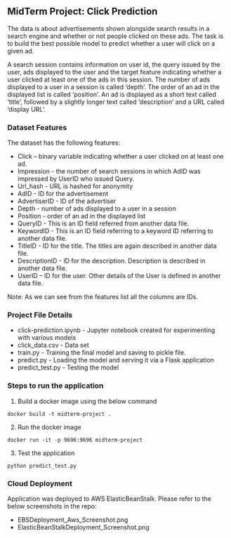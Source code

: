 ## MidTerm Project: Click Prediction
The data is about advertisements shown alongside search results in a search engine and whether or not people clicked on these ads.
The task is to build the best possible model to predict whether a user will click on a given ad.

A search session contains information on user id, the query issued by the user, ads displayed to the user and the 
target feature indicating whether a user clicked at least one of the ads in this session. 
The number of ads displayed to a user in a session is called ‘depth’. 
The order of an ad in the displayed list is called ‘position’. 
An ad is displayed as a short text called ‘title’, followed by a slightly longer text called ’description’ 
and a URL called ‘display URL’.

### Dataset Features
The dataset has the following features:
* Click – binary variable indicating whether a user clicked on at least one ad.
* Impression - the number of search sessions in which AdID was impressed by UserID who issued Query.
* Url_hash - URL is hashed for anonymity
* AdID - ID for the advertisement
* AdvertiserID - ID of the advertiser
* Depth - number of ads displayed to a user in a session
* Position - order of an ad in the displayed list
* QueryID - This is an ID field referred from another data file.
* KeywordID - This is an ID field referring to a keyword ID referring to another data file.
* TitleID - ID for the title. The titles are again described in another data file.
* DescriptionID - ID for the description. Description is described in another data file.
* UserID – ID for the user. Other details of the User is defined in another data file.

Note: As we can see from the features list all the columns are IDs.

### Project File Details

* click-prediction.ipynb - Jupyter notebook created for experimenting with various models
* click_data.csv - Data set
* train.py - Training the final model and saving to pickle file.
* predict.py - Loading the model and serving it via a Flask application
* predict_test.py - Testing the model

### Steps to run the application

1. Build a docker image using the below command
````
docker build -t midterm-project .
````
2. Run the docker image

````
docker run -it -p 9696:9696 midterm-project
````

3. Test the application

````
python predict_test.py
````

### Cloud Deployment

Application was deployed to AWS ElasticBeanStalk. Please refer to the below screenshots in the repo:

* EBSDeployment_Aws_Screenshot.png
* ElasticBeanStalkDeployment_Screenshot.png

